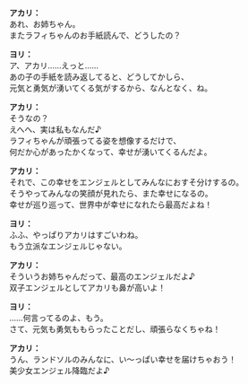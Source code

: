 # 

  
**アカリ：**  
あれ、お姉ちゃん。  
またラフィちゃんのお手紙読んで、どうしたの？  
  
**ヨリ：**  
ア、アカリ……えっと……  
あの子の手紙を読み返してると、どうしてかしら、  
元気と勇気が湧いてくる気がするから、なんとなく、ね。  
  
**アカリ：**  
そうなの？  
えへへ、実は私もなんだ♪  
ラフィちゃんが頑張ってる姿を想像するだけで、  
何だか心があったかくなって、幸せが湧いてくるんだよ。  
  
**アカリ：**  
それで、この幸せをエンジェルとしてみんなにおすそ分けするの。  
そうやってみんなの笑顔が見れたら、また幸せになるの。  
幸せが巡り巡って、世界中が幸せになれたら最高だよね！  
  
**ヨリ：**  
ふふ、やっぱりアカリはすごいわね。  
もう立派なエンジェルじゃない。  
  
**アカリ：**  
そういうお姉ちゃんだって、最高のエンジェルだよ♪  
双子エンジェルとしてアカリも鼻が高いよ！  
  
**ヨリ：**  
……何言ってるのよ、もう。  
さて、元気も勇気ももらったことだし、頑張らなくちゃね！  
  
**アカリ：**  
うん、ランドソルのみんなに、い～っぱい幸せを届けちゃおう！  
美少女エンジェル降臨だよ♪  
